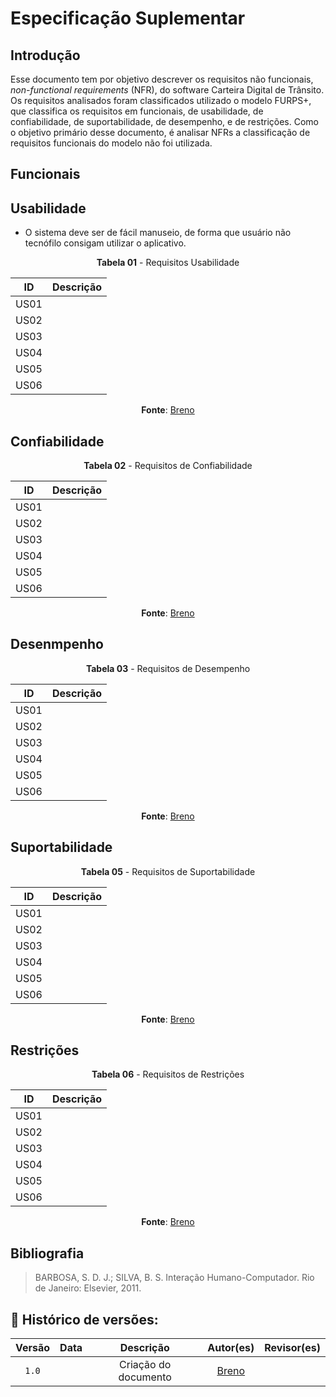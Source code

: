 # Especificação Suplementar

## Introdução

Esse documento tem por objetivo descrever os requisitos não funcionais, *non-functional requirements*
(NFR), do software Carteira Digital de Trânsito. Os requisitos analisados foram classificados utilizado
o modelo FURPS+, que classifica os requisitos em funcionais, de usabilidade, de confiabilidade, de
suportabilidade, de desempenho, e de restrições. Como o objetivo primário desse documento, é analisar
NFRs a classificação de requisitos funcionais do modelo não foi utilizada.

## Funcionais


## Usabilidade

- O sistema deve ser de fácil manuseio, de forma que usuário não tecnófilo consigam utilizar o
aplicativo.


<center>

**Tabela 01** - Requisitos Usabilidade

|ID |Descrição|
|:-:    |:-|
|US01   ||
|US02   ||
|US03   ||
|US04   ||
|US05   ||
|US06   ||

**Fonte**: [Breno](https://github.com/brenob6)

</center>


## Confiabilidade

<center>

**Tabela 02** - Requisitos de Confiabilidade

|ID |Descrição|
|:-:|:-|
|US01   ||
|US02   ||
|US03   ||
|US04   ||
|US05   ||
|US06   ||

**Fonte**: [Breno](https://github.com/brenob6)

</center>

## Desenmpenho

<center>

**Tabela 03** - Requisitos de Desempenho

|ID |Descrição|
|:-:|:-|
|US01   ||
|US02   ||
|US03   ||
|US04   ||
|US05   ||
|US06   ||

**Fonte**: [Breno](https://github.com/brenob6)

</center>

## Suportabilidade

<center>

**Tabela 05** - Requisitos de Suportabilidade

|ID |Descrição|
|:-:|:-|
|US01   ||
|US02   ||
|US03   ||
|US04   ||
|US05   ||
|US06   ||

**Fonte**: [Breno](https://github.com/brenob6)

</center>

## Restrições

<center>

**Tabela 06** - Requisitos de Restrições

|ID |Descrição|
|:-:|:-|
|US01   ||
|US02   ||
|US03   ||
|US04   ||
|US05   ||
|US06   ||

**Fonte**: [Breno](https://github.com/brenob6)

</center>

## Bibliografia
> BARBOSA, S. D. J.; SILVA, B. S. Interação Humano-Computador. Rio de Janeiro: Elsevier, 2011.


## 📑 Histórico de versões:

 Versão  |    Data    |Descrição|Autor(es)|Revisor(es)|                 
 :-----: | :--------: | :-----: | :-----: | :--------:| 
  `1.0`  |  |Criação do documento| [Breno](https://github.com/brenob6) | [](https://github.com/)
